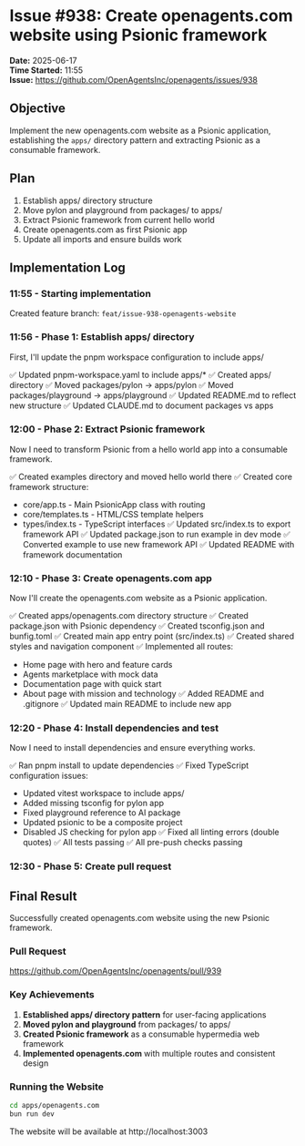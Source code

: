# Issue #938: Create openagents.com website using Psionic framework

**Date:** 2025-06-17  
**Time Started:** 11:55  
**Issue:** https://github.com/OpenAgentsInc/openagents/issues/938

## Objective

Implement the new openagents.com website as a Psionic application, establishing the `apps/` directory pattern and extracting Psionic as a consumable framework.

## Plan

1. Establish apps/ directory structure
2. Move pylon and playground from packages/ to apps/
3. Extract Psionic framework from current hello world
4. Create openagents.com as first Psionic app
5. Update all imports and ensure builds work

## Implementation Log

### 11:55 - Starting implementation

Created feature branch: `feat/issue-938-openagents-website`

### 11:56 - Phase 1: Establish apps/ directory

First, I'll update the pnpm workspace configuration to include apps/

✅ Updated pnpm-workspace.yaml to include apps/*
✅ Created apps/ directory
✅ Moved packages/pylon → apps/pylon
✅ Moved packages/playground → apps/playground
✅ Updated README.md to reflect new structure
✅ Updated CLAUDE.md to document packages vs apps

### 12:00 - Phase 2: Extract Psionic framework

Now I need to transform Psionic from a hello world app into a consumable framework.

✅ Created examples directory and moved hello world there
✅ Created core framework structure:
  - core/app.ts - Main PsionicApp class with routing
  - core/templates.ts - HTML/CSS template helpers
  - types/index.ts - TypeScript interfaces
✅ Updated src/index.ts to export framework API
✅ Updated package.json to run example in dev mode
✅ Converted example to use new framework API
✅ Updated README with framework documentation

### 12:10 - Phase 3: Create openagents.com app

Now I'll create the openagents.com website as a Psionic application.

✅ Created apps/openagents.com directory structure
✅ Created package.json with Psionic dependency
✅ Created tsconfig.json and bunfig.toml
✅ Created main app entry point (src/index.ts)
✅ Created shared styles and navigation component
✅ Implemented all routes:
  - Home page with hero and feature cards
  - Agents marketplace with mock data
  - Documentation page with quick start
  - About page with mission and technology
✅ Added README and .gitignore
✅ Updated main README to include new app

### 12:20 - Phase 4: Install dependencies and test

Now I need to install dependencies and ensure everything works.

✅ Ran pnpm install to update dependencies
✅ Fixed TypeScript configuration issues:
  - Updated vitest workspace to include apps/
  - Added missing tsconfig for pylon app
  - Fixed playground reference to AI package
  - Updated psionic to be a composite project
  - Disabled JS checking for pylon app
✅ Fixed all linting errors (double quotes)
✅ All tests passing
✅ All pre-push checks passing

### 12:30 - Phase 5: Create pull request

## Final Result

Successfully created openagents.com website using the new Psionic framework.

### Pull Request
https://github.com/OpenAgentsInc/openagents/pull/939

### Key Achievements
1. **Established apps/ directory pattern** for user-facing applications
2. **Moved pylon and playground** from packages/ to apps/
3. **Created Psionic framework** as a consumable hypermedia web framework
4. **Implemented openagents.com** with multiple routes and consistent design

### Running the Website
```bash
cd apps/openagents.com
bun run dev
```

The website will be available at http://localhost:3003
